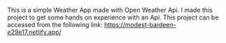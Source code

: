 This is a simple Weather App made with Open Weather Api.
I made this project to get some hands on experience with an Api.
This project can be accessed from the following link: https://modest-bardeen-e29e17.netlify.app/
